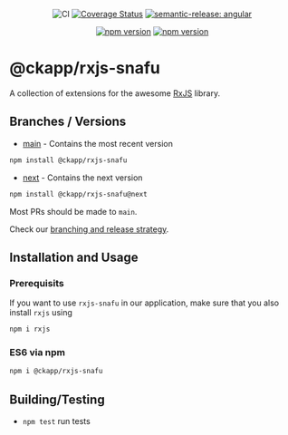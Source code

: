 <div style="text-align: center;">

![CI][gh-workflow-main-badge]
[![Coverage Status][cov-badge]][cov-url]
[![semantic-release: angular][tool-semantic-release-badge]][tool-semantic-release-url]

</div>
<div style="text-align: center;">

[![npm version][npm-latest-badge]][npm-latest-url]
[![npm version][npm-next-badge]][npm-next-url]

</div>

# @ckapp/rxjs-snafu

A collection of extensions for the awesome [RxJS](https://www.npmjs.com/package/rxjs) library.

## Branches / Versions

- [main](https://github.com/ckapps/rxjs/commits/main) - Contains the most recent version

```sh
npm install @ckapp/rxjs-snafu
```

- [next](https://github.com/ckapps/rxjs/tree/next) - Contains the next version

```sh
npm install @ckapp/rxjs-snafu@next
```

Most PRs should be made to `main`.

Check our [branching and release strategy](https://github.com/ckapps/.github/blob/main/docs/branching.md).

## Installation and Usage

### Prerequisits

If you want to use `rxjs-snafu` in our application, make sure that you also install `rxjs` using

```sh
npm i rxjs
```

### ES6 via npm

```sh
npm i @ckapp/rxjs-snafu
```

## Building/Testing

- `npm test` run tests

[cov-badge]: https://coveralls.io/repos/github/ckapps/rxjs/badge.svg?branch=main
[cov-url]: (https://coveralls.io/github/ckapps/rxjs?branch=main)
[gh-workflow-main-badge]: https://github.com/ckapps/rxjs/workflows/CI/badge.svg
[npm-latest-badge]: https://img.shields.io/npm/v/@ckapp/rxjs-snafu/latest.svg
[npm-latest-url]: https://www.npmjs.com/@ckapp/rxjs-snafu
[npm-next-badge]: https://img.shields.io/npm/v/@ckapp/rxjs-snafu/next.svg
[npm-next-url]: https://www.npmjs.com/@ckapp/rxjs-snafu
[tool-semantic-release-badge]: https://img.shields.io/badge/semantic--release-angular-e10079?logo=semantic-release
[tool-semantic-release-url]: https://github.com/semantic-release/semantic-release
